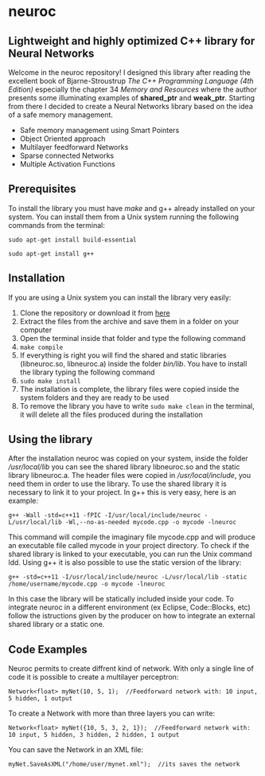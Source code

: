 neuroc
==============

Lightweight and highly optimized C++ library for Neural Networks
--------------

Welcome in the neuroc repository! I designed this library after reading the excellent book of Bjarne-Stroustrup *The C++ Programming Language (4th Edition)* especially the chapter 34 *Memory and Resources* where the author presents some illuminating examples of **shared_ptr** and **weak_ptr**. Starting from there I decided to create a Neural Networks library based on the idea of a safe memory management.

- Safe memory management using Smart Pointers
- Object Oriented approach
- Multilayer feedforward Networks
- Sparse connected Networks
- Multiple Activation Functions

Prerequisites
--------------

To install the library you must have *make* and g++ already installed on your system.
You can install them from a Unix system running the following commands from the terminal:

 `sudo apt-get install build-essential`

 `sudo apt-get install g++`


Installation
--------------

If you are using a Unix system you can install the library very easily:

1. Clone the repository or download it from [here](https://github.com/mpatacchiola/neuroc/archive/master.zip)
2. Extract the files from the archive and save them in a folder on your computer
3. Open the terminal inside that folder and type the following command
4. `make compile`
5. If everything is right you will find the shared and static libraries (libneuroc.so, libneuroc.a) inside the folder *bin/lib*. You have to install the library typing the following command
6. `sudo make install`
7. The installation is complete, the library files were copied inside the system folders and they are ready to be used
8. To remove the library you have to write `sudo make clean` in the terminal, it will delete all the files produced during the installation


Using the library
--------------

After the installation neuroc was copied on your system, inside the folder */usr/local/lib* you can see the shared library libneuroc.so and the static library libneuroc.a. The header files were copied in */usr/local/include*, you need them in order to use the library.
To use the shared library it is necessary to link it to your project. In g++ this is very easy, here is an example:

`g++ -Wall -std=c++11 -fPIC -I/usr/local/include/neuroc -L/usr/local/lib -Wl,--no-as-needed mycode.cpp -o mycode -lneuroc`

This command will compile the imaginary file mycode.cpp and will produce an executable file called mycode in your project directory.
To check if the shared library is linked to your executable, you can run the Unix command ldd.
Using g++ it is also possible to use the static version of the library:

`g++ -std=c++11 -I/usr/local/include/neuroc -L/usr/local/lib -static /home/username/mycode.cpp -o mycode -lneuroc`

In this case the library will be statically included inside your code.
To integrate neuroc in a different environment (ex Eclipse, Code::Blocks, etc) follow the istructions given by the producer on how to integrate an external shared library or a static one.


Code Examples
--------------

Neuroc permits to create diffrent kind of network. With only a single line of code it is possible to create a multilayer perceptron:

`Network<float> myNet(10, 5, 1);  //Feedforward network with: 10 input, 5 hidden, 1 output`

To create a Network with more than three layers you can write:

`Network<float> myNet({10, 5, 3, 2, 1});  //Feedforward network with: 10 input, 5 hidden, 3 hidden, 2 hidden, 1 output`

You can save the Network in an XML file:

`myNet.SaveAsXML("/home/user/mynet.xml");  //its saves the network`







